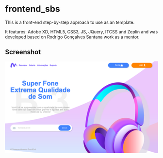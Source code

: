 # frontend_sbs

This is a front-end step-by-step approach to use as an template.

It features: Adobe XD, HTML5, CSS3, JS, JQuery, ITCSS and Zeplin and was developed based on Rodrigo Gonçalves Santana work as a mentor.

## Screenshot
![Final](04_Template/img/final.png)


